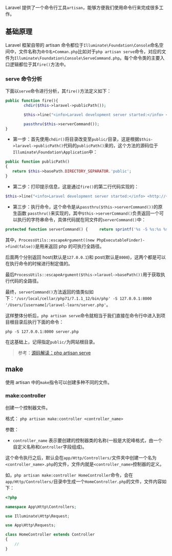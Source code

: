 Laravel 提供了一个命令行工具`artisan`，能够方便我们使用命令行来完成很多工作。

## 基础原理

Laravel 框架自带的 artisan 命令都位于`Illuminate\Foundation\Console`命名空间中，文件名称为`命令名+Comman.php`比如对于`php artisan serve`命令，对应的文件为`Illuminate\Foundation\Console\ServeCommand.php`。每个命令类的主要入口逻辑都位于其`fire()`方法中。

### serve 命令分析

下面以`serve`命令进行分析，其`fire()`方法定义如下：

```PHP
public function fire(){
        chdir($this->laravel->publicPath());

        $this->line("<info>Laravel development server started:</info> <http://{$this->host()}:{$this->port()}>");

        passthru($this->serverCommand());
}
```

* 第一步：首先使用`chdir()`将目录改变至`public/`目录，这是根据`$this->laravel->publicPath()`代码的`publicPath()`来的，这个方法的源码位于`Illuminate\Foundation\Application`中：

```php
public function publicPath()
{
   return $this->basePath.DIRECTORY_SEPARATOR.'public';
}
```

* 第二步：打印提示信息，这是通过`fire()`的第二行代码实现的：

```php
$this->line("<info>Laravel development server started:</info> <http://{$this->host()}:{$this->port()}>");
```

* 第三步：执行命令，这个命令是从`passthru($this->serverCommand())`的原生函数 `passthru()`来实现的，其中`$this->serverCommand()`负责返回一个可以执行的字符串命令，具体代码就在同文件的`serverCommand()`中：

```php
protected function serverCommand() {     return sprintf('%s -S %s:%s %s/server.php',         ProcessUtils::escapeArgument((new PhpExecutableFinder)->find(false)),         $this->host(),         $this->port(),         ProcessUtils::escapeArgument($this->laravel->basePath())     ); }
```

其中，`ProcessUtils::escapeArgument((new PhpExecutableFinder)->find(false))`是用来返回 php 的可执行全路径。

后面两个分别返回 host(默认是`127.0.0.1`)和 post(默认是`8000`)，这两个都是可以在执行命令的时候进行制定值的。

最后`ProcessUtils::escapeArgument($this->laravel->basePath())`用于获取执行代码的全路径。

最终，`serverCommand()`方法返回的值类似如下：`'/usr/local/cellar/php71/7.1.1_12/bin/php' -S 127.0.0.1:8000 '/Users/[username]/laravel-learn/server.php'`。

这样整体分析后，`php artisan serve`命令就相当于我们直接在命令行中进入到项目根目录后执行下面的命令：

```shell
php -S 127.0.0.1:8000 server.php
```

在这基础上，记得指定`public/`为网站根目录。

> 参考：[源码解读：php artisan serve](https://segmentfault.com/a/1190000009940655)

## make
使用 artisan 中的`make`指令可以创建多种不同的文件。

### make:controller
创建一个控制器文件。

格式：
`php artisan make:controller <controller_name>`

参数：

- `controller_name` 表示要创建的控制器类的名称(一般是大驼峰格式，由一个自定义名称和`Controller`字段组成)。

这个命令执行之后，默认会在`app/Http/Controllers/`文件夹中创建一个名为`<controller_name>.php`的文件，文件内就是`<controller_name>`控制器的定义。

如，`php artisan make:controller HomeController`命令，会在`app/Http/Controllers/`目录中生成一个`HomeController.php`的文件，文件内容如下：

```php
<?php

namespace App\Http\Controllers;

use Illuminate\Http\Request;

use App\Http\Requests;

class HomeController extends Controller
{
    //
}
```




